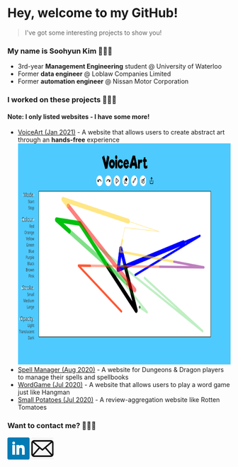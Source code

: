 # Hey, welcome to my GitHub!
> I've got some interesting projects to show you!

### My name is Soohyun Kim 👩🏻‍💻
- 3rd-year **Management Engineering** student @ University of Waterloo
- Former **data engineer** @ Loblaw Companies Limited
- Former **automation engineer** @ Nissan Motor Corporation

### I worked on these projects 🙋🏻‍♀️
#### Note: I only listed websites - I have some more!
- <a href="https://devpost.com/software/voiceart">VoiceArt (Jan 2021)</a> - A website that allows users to create abstract art through an **hands-free** experience
    <img src="image/VoiceArt.png" width="800px" height="500px">
- <a href="https://spellmanager-s449kim.herokuapp.com">Spell Manager (Aug 2020)</a> - A website for Dungeons & Dragon players to manage their spells and spellbooks
- <a href="https://rails-wordgame-s449kim.herokuapp.com/">WordGame (Jul 2020)</a> - A website that allows users to play a word game just like Hangman
- <a href="https://small-potatoes-s449kim.herokuapp.com">Small Potatoes (Jul 2020)</a> - A review-aggregation website like Rotten Tomatoes

### Want to contact me? 🙆🏻‍♀️
<a href="https://linkedin.com/in/uw-soohyunkim"><img src="image/LinkedIn.png" width="50px" height="50px"></a>
<a href="mailto:s449kim@uwaterloo.ca"><img src="image/Email.jpg" width="50px" height="50px"></a>
